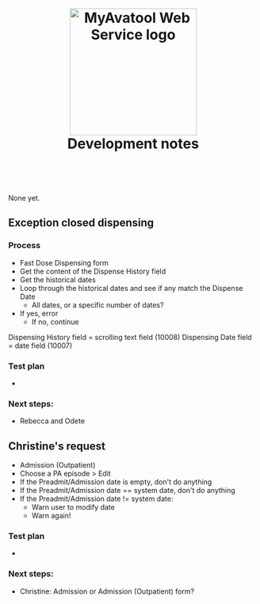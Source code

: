 ﻿<!-- 220328.094653 -->

<h1 align="center">

  <img src="../resource/image/logo/MAWS-logo-512x350.png" alt="MyAvatool Web Service logo" width="256">
  <br>
  Development notes
  <br>
  <br>

</h1>
<br>

None yet.

## Exception closed dispensing

### Process
* Fast Dose Dispensing form
* Get the content of the Dispense History field
* Get the historical dates
* Loop through the historical dates and see if any match the Dispense Date
  * All dates, or a specific number of dates?
* If yes, error
  * If no, continue

Dispensing History field = scrolling text field (10008)
Dispensing Date field = date field (10007)

### Test plan
*

### Next steps:
* Rebecca and Odete

## Christine's request
* Admission (Outpatient)
* Choose a PA episode > Edit
* If the Preadmit/Admission date is empty, don't do anything
* If the Preadmit/Admission date == system date, don't do anything
* If the Preadmit/Admission date != system date:
  * Warn user to modify date
  * Warn again!

### Test plan
*

### Next steps:
* Christine: Admission or Admission (Outpatient) form?